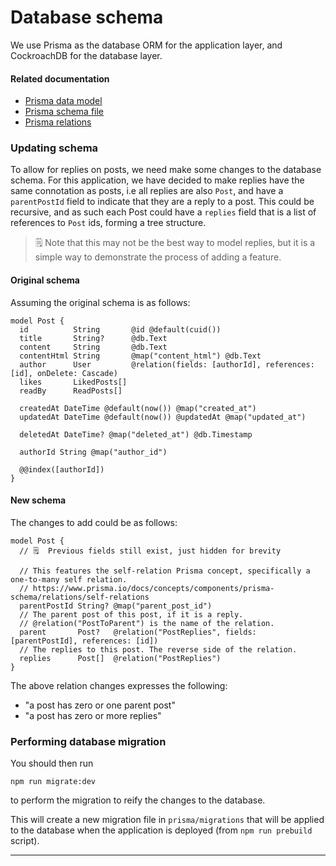 # Database schema

We use Prisma as the database ORM for the application layer, and CockroachDB for the database layer.

#### Related documentation

- [Prisma data model](https://www.prisma.io/docs/concepts/components/prisma-schema/data-model)
- [Prisma schema file](https://www.prisma.io/docs/concepts/components/prisma-schema)
- [Prisma relations](https://www.prisma.io/docs/concepts/components/prisma-schema/relations)

### Updating schema

To allow for replies on posts, we need make some changes to the database schema.
For this application, we have decided to make replies have the same connotation as posts, i.e all replies are also `Post`, and have a `parentPostId` field to indicate that they are a reply to a post. This could be recursive, and as such each Post could have a `replies` field that is a list of references to `Post` ids, forming a tree structure.

> 🗒️ Note that this may not be the best way to model replies, but it is a simple way to demonstrate the process of adding a feature.

#### Original schema

Assuming the original schema is as follows:

```prisma
model Post {
  id          String       @id @default(cuid())
  title       String?      @db.Text
  content     String       @db.Text
  contentHtml String       @map("content_html") @db.Text
  author      User         @relation(fields: [authorId], references: [id], onDelete: Cascade)
  likes       LikedPosts[]
  readBy      ReadPosts[]

  createdAt DateTime @default(now()) @map("created_at")
  updatedAt DateTime @default(now()) @updatedAt @map("updated_at")

  deletedAt DateTime? @map("deleted_at") @db.Timestamp

  authorId String @map("author_id")

  @@index([authorId])
}
```

#### New schema

The changes to add could be as follows:

```prisma title=prisma/schema.prisma
model Post {
  // 🗒️  Previous fields still exist, just hidden for brevity

  // This features the self-relation Prisma concept, specifically a one-to-many self relation.
  // https://www.prisma.io/docs/concepts/components/prisma-schema/relations/self-relations
  parentPostId String? @map("parent_post_id")
  // The parent post of this post, if it is a reply.
  // @relation("PostToParent") is the name of the relation.
  parent       Post?   @relation("PostReplies", fields: [parentPostId], references: [id])
  // The replies to this post. The reverse side of the relation.
  replies      Post[]  @relation("PostReplies")
}
```

The above relation changes expresses the following:

- "a post has zero or one parent post"
- "a post has zero or more replies"

### Performing database migration

You should then run

```
npm run migrate:dev
```

to perform the migration to reify the changes to the database.

This will create a new migration file in `prisma/migrations` that will be applied to the database when the application is deployed (from `npm run prebuild` script).

---
